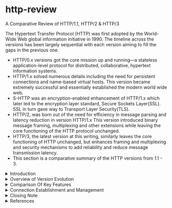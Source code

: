 # http-review
A Comparative Review of HTTP/1.1, HTTP/2 &amp; HTTP/3

The Hypertext Transfer Protocol (HTTP) was first adopted by the World-Wide Web global information initiative in 1990. The timeline across the versions has been largely sequential with each version aiming to fill the gaps in the previous one.
  - HTTP/0.x versions got the core mission up and running—a stateless application-level protocol for distributed, collaborative, hypertext information  systems. 
  - HTTP/1.x solved numerous details including the need for persistent connections and name-based virtual hosts. 
  This version became extremely successful and essentially established the modern world wide web. 
  - S-HTTP was an encryption-enabled enhancement of HTTP/1.x which later led to the encryption layer standard, Secure Sockets Layer(SSL). SSL in turn gave way to Transport Layer Security(TLS). 
  - HTTP/2, was born out of the need for efficiency in message parsing and latency reduction in version HTTP/1.x 
  This version introduced binary message framing, multiplexing and other extensions while leaving the core functioning of the HTTP protocol unchanged. 
  - HTTP/3, the latest version at this writing, similarly leaves the core functioning of HTTP unchanged, but enhances framing and multiplexing and security mechanisms to add reliability and reduce message transmission latency. 
  - This section is a comparative summary of the HTTP versions from 1.1 - 3.


<details><summary>Introduction</summary>
  <p>

Hypertext Transfer Protocol(HTTP) is “a stateless application-level protocol for distributed, collaborative, hypertext information  systems.” [3]. This protocol enables communication of HTML data and other web resources between different user agents and servers. Through the protocol, a message sender lets a receiver know the format of data representation so as they can be able to appropriately process the exchanged web resource. The exchange occurs between a server and a client. [1]

  HTTP was designed to be a generic interface for communication on the internet without regard to types of resources being exchanged or implementation of communicating HTTP clients. Due to this intended general applicability, the protocol specification is limited to defining syntax of communication, with corresponding meaning and expected behavior. It describes the architectural elements of the communication as well as all the mechanisms of network connection management and message handling.[3]

  Key terminologies in the HTTP specification include: connection which refers to the transport layer protocol between the client and the server. The client is the initiator of the connection while the server is the other side of that communication. The request is the HTTP initiating message while the response is the HTTP reply. The resource is any piece of data identifiable by HTTP’s Uniform Resource Identifier(URI) scheme. The scheme specifies the target resource by name, location, other properties and its relationship with other resources. The user agent is the client which can be a browser or any other end-user—facing application including command shells, mobile apps and even household appliances. [2] [3]

  The data exchange model used by HTTP is referred to as a client-server model. The client sends a request to a server and the server responds with the requested web resource, with the data format—HTTP version—specified in the header. The common scenario is that a web user either types a Uniform Resource Locator(URL) into the web browser search area or clicks on a URL link and the browser who is the client translates these URLs into HTTP requests and sends them to the server. The server then responds with the requested resource after accordingly fetching its components whether they are stored in one server or distributed in several locations. [1]

   User --url--> Client
     Client -----HTTP Request-------> Server
   Server <----->Data storage
           Client <----HTTP Response--------Server
   User <-parse & display--- Client

  The client then parses the HTTP response received which may include any web resources—such as text, images, videos, scripts. The browser also parses the formatting information present in the Cascading Style Sheets(CSS) specification for the received data, allowing it to present the information to the user in an organized format.[1]

  HTTP operates in the application layer while relying on a transport layer protocol for to build connections. Prior to HTTP/3, the transport protocol has been TCP, and has been used both in encrypted and unencrypted versions. However HTTP/3 is designed to run over UDP. 

  The communication between server and client is typically relayed between several virtual and physical components in between the two principals.[1] These intermediaries include proxies, tunnels and gateways[3]. Proxies may perform several functions including caching, authentication and content filtering[1]. Tunnels on the other hand are blind relays which do not change the message. They extend a virtual connection through a proxy. An example of tunnelling is when TLS channels confidential information through a firewall proxy[3]. 
  While tunnels relay blindly, other intermediaries are required to ensure that the protocol version in the first line of a HTTP message matches their own or otherwise revise it to match before forwarding. This allows for future messages from the receiver to be suitably encoded so that they can be correctly translated on their way back to the original sender.[3]

  HTTP version numbers have two parts: the major and the minor. The format of numbering is HTTP/major.minor. The major number indicates the protocol version which specifies the HTTP syntax of the message it accompanies and also implies what formats the sender can receive and process. The minor specifies the highest edition within that major version to which the sender conforms. This is useful for indicating the sender’s backwards compatibility within a version e.g. HTTP/1.0, HTTP/1.1. [2], [3]. 

  There have been numerous changes to HTTP since its initial version. The remainder of this writing reviews comparatively, three versions of HTTP—Versions 1.1 , 2 and 3. 
    We start off comparing the backgrounds, then the message architecture, connection establishment and management schemes, and other key properties.

  </p>
</details>

<details><summary> Overview of Version Evolution </summary>
<p>
The earliest versions of HTTP - version 0.9 - succeeded in transferring raw data across the internet but was not designed to organize such data. It was version 1.0 that organized the transferred data and added meta-data and semantics of request and response modifiers. Later version 1.1 introduced handling of hierarchical proxies, caching, connection persistence, virtual hosts and standardization of HTTP client implementation requirements to make it possible to correctly determine a client’s HTTP capability.[5]. 

HTTP/1.1 also introduced persistent connections as a default, allowing multiple request/response exchanges. It also introduced the transfer encoding header field to record any encodings applied or intended for a message during transfer[3] . This version also introduced multi-homed web servers with the requirement that clients and servers support the Host header field, report an error if the Host header field is missing from an HTTP/1.1 request and accept absolute URIs [3].

HTTP/2 was introduced mainly to improve the message transport mechanism to reduce latency, reduce protocol overhead by header compression, enable request prioritization and also support server push mechanism[ 6 ]. The protocol introduced binary framing of messages for transport, multiplexing, congestion control, flow control, parallelism, header compression and proactive response “push” by the server [ 7 ].

HTTP/2 is designed as an extension to its predecessor, so as to achieve its goals without altering the core functionality of HTTP/1.1. To avoid tampering with version 1.1, version 2 introduces a framing layer under the HTTP component but within the application layer for message formatting into frames, and for its other functions [ 7 ] . This version of HTTP is based on the SPDY protocol. Before adoption by HTTP, the SPDY protocol was designed to transport content at low latency on the web. In order to interoperate with HTTP, it was designed with two layers —the upper one to integrate with HTTP application servers, and the lower one for framing, multiplexing, compression prioritization [8].

HTTP/3  [16] is the latest version of this protocol. It was adapted from the QUIC protocol and has only recently—in 2018—been renamed to HTTP. This version builds upon HTTP/2 semantics. It improves parallelism by introducing per-stream multiplexing and flow control thereby introducing reliability to each stream separately. It also incorporates TLS 1.3 and reduces connection setup latency.[ 9 ].

The next section compares the features of the three versions HTTP/1.1, HTTP/2 and HTTP/3 in more detail.

</p>
</details>

<details><summary> Comparison Of Key Features</summary>
MESSAGE FRAMING 
<p>
  
HTTP/1.x is a plain text(ASCII) based protocol meaning its content is transferred in a human-readable format[10 ]. HTTP/1.x is therefore easy to read and interpret, which is a property suitable for early protocol development.  

In contrast, HTTP/2 is a binary protocol. Its messaging is intended to be read by a machine [11]. It was developed after HTTP/1 had become highly successful, to improve on transport latency. HTTP/2 does not tamper with the components of HTTP/1.x but rather changes the way the messages are framed for transmission[ 6 ]. 

It avoids tampering with HTTP/1 elements by introducing a framing layer that allows for the additional functions to be carried out without interfering with the HTTP elements above it or the transport layer(TCP) below it [12]. The binary formatting of HTTP/2 makes it more compact and less susceptible to error. This allows HTTP/2 messages to be parsed in one uniform method compared to its predecessor which needs multiple methods to parse a message due to extraneous elements [ 7] . 


+-----------------------------------------------+
 |                 Length (24)                   |
 +---------------+---------------+---------------+
 |   Type (8)    |   Flags (8)   |
 +-+-------------+---------------+-------------------------------+
 |R|                 Stream Identifier (31)                      |
 +=+=============================================================+
 |                   Frame Payload (0...)                      ...
 +---------------------------------------------------------------+

Figure 1: Frame Layout in HTTP/2 -  [ 7 ]. 


HTTP/3 is a transport optimization protocol. It builds on the HTTP/2 framing system and also adopts the multiplexing and flow control features of its predecessor. It adds congestion control, reliability, security—moves to TLS 1.3— as well as adds per-stream multiplexing so that messages on different streams do not interfere with each other. Due to this added reliability, it runs on UDP[ 12 ] which reduces connection setup latency and also message transfer latency. One might view the per stream multiplexing over UDP as having multiple small TCP-like connections. 

One key difference between the two versions is that while HTTP/2 provides an absolute ordering of frames spanning across all streams, QUIC  does the ordering per each stream separately. QUIC uses frames in the control stream, request streams and push streams. [ 13 ].

Each QUIC frame includes a length field for payload length, type field for the frame type and a payload segment. A frame not containing exactly the expected number of octets is treated as a connection error i.e. HTTP_MALFORMED_FRAME.
  0                   1                   2                   3
    0 1 2 3 4 5 6 7 8 9 0 1 2 3 4 5 6 7 8 9 0 1 2 3 4 5 6 7 8 9 0 1
   +-+-+-+-+-+-+-+-+-+-+-+-+-+-+-+-+-+-+-+-+-+-+-+-+-+-+-+-+-+-+-+-+
   |                           Length (i)                        ...
   +-+-+-+-+-+-+-+-+-+-+-+-+-+-+-+-+-+-+-+-+-+-+-+-+-+-+-+-+-+-+-+-+
   |    Type (8 octects)   |               Frame Payload (*)             ...
   +-+-+-+-+-+-+-+-+-+-+-+-+-+-+-+-+-+-+-+-+-+-+-+-+-+-+-+-+-+-+-+-+

   Figure: HTTP/QUIC frame- [ 13 ]

</p></br>
  
HEADER FORMAT
  <p>
    Allows client and server to exchange additional information about resource involved in a connection or about the connection, or the participants. This information is contained within the header fields. In HTTP 1.1, each field in the header has a name and a value separated by a colon. Names are case insensitive. Fields may be spread over multiple lines, each additional line beginning with an SP(space) or HT. HTTP/1.x, headers are transferred in plain text format. [ 14 ]

Example formulation
     	 message-header = field-name ":" [ field-value ]
       field-name     = token
       field-value    = *( field-content | LWS )
       field-content  = <the OCTETs making up the field-value
                        and consisting of either *TEXT or combinations
                        of token, separators, and quoted-string>
Source: in RFC 2616 [ 14 ]

There are four types of header fields in HTTP/1.1: General-header, entity-header, request header, response-header. Each of these is extensible. 

General header contains fields that apply to both request and response but not the entity. Examples: general-header examples: Cache-Control|Connection | Date| Pragma| Trailer| Transfer-Encoding | Upgrade | Via|Warning     
  
Entity-header defines entity body and are only included when the message has a body. Examples: entity-header  examples: Allow   | Content-Encoding //data type
| Content-Length //length of a message |Content-Type//data type     

HTTP/2 maintains the same header field semantics from HTTP/1.1. The only change to the HTTP/1.1 header fields is that all field names are lower case and the request line  is split into separate pseudo-header fields :method, :scheme, :authority, and :path.[ 6 ]. All requests must include exactly one valid value for these fields. There is no definition for how to carry the version identifier included in HTTP/1.1.

In preparing headers for transfer in HTTP/2, header data redundancy is reduced by compression. This helps reduce request sizes allowing multiple requests to fit in a single packet.[7] .  Compression is used to serialize a header field list into a header block--cookie header field is treated differently. The block is then divided into a sequence of octets known as header block fragments. These fragments are transmitted within the payload of HEADER, PUSH_PROMISE or CONTINUATION frames.[ 7 ]. 

The fragments of one block must be transmitted as a contiguous sequence not intervened by other frames of any type. The receiver then reassembles the block by concatenating its fragments and then decompresses it to retrieve the field list. If the receiver is unable to perform this decompression it should terminate with a COMPRESSION_ERROR. [ 7 ]
SPDY protocol where HTTP/2 came from, proposed GZIP encoding for header compression but that was abandoned when an attack named CRIME was discovered, targeting GZIP compressed HTTP headers [ 7 ] . Consequently, a special compression mechanism was created for HTTP/2. This scheme is  known as HPACK. 

The HPACK compression format uses huffman encoding and requires both client and server maintain a list of all previously seen header fields to be used as a context reference for encoding previously transmitted or duplicate values. HPACK maintains a static table with a list of common HTTP header fields that all connections will likely use, and a dynamic table initially empty then updated based on values exchanged within the given connection. The effect of this is that each request is smaller with only values not seen before being encoded, and the rest represented by substitution values. [ 6 ].
Example: 

HTTP/3 adopts most of HTTP/2 header treatments e.g. converting field names to lowercase before encoding, and the special pseudo-header fields for target URI, method of request and response status. [ 9 ]

The compression encoding scheme changes in HTTP/3 to a variant of HPACK known as QPACK. This scheme allows for avoiding head-of-line blocking induced by header compression. Head-of-line blocking is unsuitable in QUIC due to lack of frame ordering across all streams[ 15 ]. Implementations of QUIC  can restrict maximum size of the header accepted per HTTP message, violation of which is treated as an error i.e. HTTP_EXCESSIVE_LOAD.  [ 9 ]. 

QPACK allows for correct out-of-order delivery. It preserves ordering of header fields within each header field list during encoding and in turn the encoded ordering is maintained by the decoder. This variant maintains the same reference tables as in HPACK but here the table entries are addressed separately. [ 15 ].


    0                   1                   2                   3
    0 1 2 3 4 5 6 7 8 9 0 1 2 3 4 5 6 7 8 9 0 1 2 3 4 5 6 7 8 9 0 1
   +-+-+-+-+-+-+-+-+-+-+-+-+-+-+-+-+-+-+-+-+-+-+-+-+-+-+-+-+-+-+-+-+
   |                       Header Block (*)                      ...
   +-+-+-+-+-+-+-+-+-+-+-+-+-+-+-+-+-+-+-+-+-+-+-+-+-+-+-+-+-+-+-+-+

     Figure 5: HEADERS frame payload -  [ 17 ] 

   HEADERS frames are only sent on request streams or push streams.
    
  </p></br>
    
MESSAGE STRUCTURE
    <p>
    HTTP/1.1 Message format is as follows:
message   = start-line
                      *( header-field CRLF )
                      CRLF //text line break
                      [ message-body ]

Start line: If the message is a request, then the start line is a request line. If message is a response, then the start line is a status line.
start-line  = request-line / status-line
Request line:  first line of a request message. Format:
	request-line   = method SP request-target SP HTTP-version CRLF
Status line: first line of a response message. Format:
status-line = HTTP-version SP status-code SP reason-phrase CRLF
Header Fields: are extensible i.e. unlimited new field names can be introduced. They need be registered with the IANA registry. Their order of appearance in a message does not matter and intermediaries need not understand them to forward them if they are not specifically blocked key words. Line folding is not permitted within HTTP/1.1 header fields.
Message body carries the payload 
message-body = entity-body
                    | <entity-body encoded as per Transfer-Encoding>
Message body length - If transfer-encoding is present and its value is not identity, the length is defined by the “chunked” parameter. Each chunk contains a chunk-size value in the header. Else If the content-length header is present and entity length == transfer length then the value of length is recorded in this header. This field is only used in messages that do not contain the Transfer-Encoding header field. Else if length is not specified, the self-delimiting media used to transfer it is defines its length. If there is no message, then the first empty line after the header fields marks the end of the transfer and indicates that there is no message body.

HTTP/2 maintains the HTTP/1.1 message request and response semantics but provides an alternative syntax [ 7 ] . DATA frames contain arbitrary, variable-length sequences of octets associated with a stream. Padding may be added to the data frame as a security feature to hide the message size. Data frames also contain flags and error codes to indicate the status of the stream or the data. Data frames should only be sent if the connection is either open or half closed. They are subject flow control. [16].

   +---------------+
    |Pad Length? (8)|
    +---------------+-----------------------------------------------+
    |                            Data (*)                         ...
    +---------------------------------------------------------------+
    |                           Padding (*)                       ...
    +---------------------------------------------------------------+

                       Figure 6: DATA Frame Payload -  [16] 


HTTP/3 messages are sent in packets. After the packet protection is removed, the payload consisting of a sequence of frames is retrieved. Packets contain at least one frame and may have multiple frames and frame types. The exceptions are: Version Negotiation, Stateless Reset, and Retry packets which do not contain frames[ 17 ]. 

    0                   1                   2                   3
    0 1 2 3 4 5 6 7 8 9 0 1 2 3 4 5 6 7 8 9 0 1 2 3 4 5 6 7 8 9 0 1
   +-+-+-+-+-+-+-+-+-+-+-+-+-+-+-+-+-+-+-+-+-+-+-+-+-+-+-+-+-+-+-+-+
   |                          Frame 1 (*)                        ...
   +-+-+-+-+-+-+-+-+-+-+-+-+-+-+-+-+-+-+-+-+-+-+-+-+-+-+-+-+-+-+-+-+
   |                          Frame 2 (*)                        ...
   +-+-+-+-+-+-+-+-+-+-+-+-+-+-+-+-+-+-+-+-+-+-+-+-+-+-+-+-+-+-+-+-+
                                  ...
   +-+-+-+-+-+-+-+-+-+-+-+-+-+-+-+-+-+-+-+-+-+-+-+-+-+-+-+-+-+-+-+-+
   |                          Frame N (*)                        ...
   +-+-+-+-+-+-+-+-+-+-+-+-+-+-+-+-+-+-+-+-+-+-+-+-+-+-+-+-+-+-+-+-+

    Figure 8: QUIC Payload - [12]

Each data frame must be part of a specific request or response and must not be received on a control stream.

    0                   1                   2                   3
    0 1 2 3 4 5 6 7 8 9 0 1 2 3 4 5 6 7 8 9 0 1 2 3 4 5 6 7 8 9 0 1
   +-+-+-+-+-+-+-+-+-+-+-+-+-+-+-+-+-+-+-+-+-+-+-+-+-+-+-+-+-+-+-+-+
   |                         Payload (*)                         ...
   +-+-+-+-+-+-+-+-+-+-+-+-+-+-+-+-+-+-+-+-+-+-+-+-+-+-+-+-+-+-+-+-+

    Figure 4: DATA frame payload - [ 12] 

Other Frame Types
PRIORITY frames can be used by a sender to advise on priority but must only be sent through the control stream. The GOAWAY frame is sent by a server to initiate a connection shutdown, after which it can stop accepting new requests and process only received ones. These frames can be used to make way for administrative actions like server maintenance. Clients do not send GOAWAY frames but rather they initiate a shutdown by stopping to make requests. Clients can send a MAX_PUSH_ID frame to limit the number of pushes from a server. To specify that unknown frame types be ignored, reserved frames can be used [12]
    
  </p></br>
      
SERVER PUSH  
    <p>
    HTTP/1.1 does not provide for server pushed responses. Introducing this provision was one of the goals of HTTP/2.

HTTP/2 allows for pre-emptive responses to be sent together with corresponding PUSH_PROMISEs(i.e. requests that correspond to the pushed response) to a client in association with a previous request received from the client.  This is used when the server knows the client will need those responses in order to fully process the response to their original request. [ 7 ] . They are sent on the same request stream used by the client for the associated client-initiated request. The receiving client must verify that pushed requests come from an authoritative server or a proxy configured for the corresponding request. Pushed requests are cacheable and are considered validated from origin server. Promised requests must be cacheable, safe and not containing a request body[ 7 ] . A client can request server push be disabled, negotiating for that separately at each hop. Unwanted promise streams should be reset by the client.

Similarly, HTTP3 also allows for server push via a push stream. A server can push a promised request header to a client via a PUSH_PROMISE frame. A push stream header is used:

    0                   1                   2                   3
    0 1 2 3 4 5 6 7 8 9 0 1 2 3 4 5 6 7 8 9 0 1 2 3 4 5 6 7 8 9 0 1
   +-+-+-+-+-+-+-+-+-+-+-+-+-+-+-+-+-+-+-+-+-+-+-+-+-+-+-+-+-+-+-+-+
   |Stream Type (8)|                  Push ID (i)                ...
   +-+-+-+-+-+-+-+-+-+-+-+-+-+-+-+-+-+-+-+-+-+-+-+-+-+-+-+-+-+-+-+-+

                       Figure 2: Push Stream Header - [ 13 ]
    
  </p></br>
  
  
SAMPLE EXCHANGE UNDER EACH OF THE 3 PROTOCOL VERSIONS  
  
   <p>
+-+-+-+-+-+-+-+-+-+-+-+-+-+-+-+-+-+-+-+-+-+-+-+-+-+-+-+-+-+-+-+-+
     Example of HTTP/1.1 Message Exchange from rfc[3]:
+-+-+-+-+-+-+-+-+-+-+-+-+-+-+-+-+-+-+-+-+-+-+-+-+-+-+-+-+-+-+-+-+
For a GET request (Section 4.3.1 of [RFC7231]) on the URI "http://www.example.com/hello.txt":

   Client request:
     GET /hello.txt HTTP/1.1
     User-Agent: curl/7.16.3 libcurl/7.16.3 OpenSSL/0.9.7l zlib/1.2.3
     Host: www.example.com
     Accept-Language: en, mi

   Server response:
     HTTP/1.1 200 OK
     Date: Mon, 27 Jul 2009 12:28:53 GMT
     Server: Apache
     Last-Modified: Wed, 22 Jul 2009 19:15:56 GMT
     ETag: "34aa387-d-1568eb00"
     Accept-Ranges: bytes
     Content-Length: 51
     Vary: Accept-Encoding
     Content-Type: text/plain

     Hello World! My payload includes a trailing CRLF.

+-+-+-+-+-+-+-+-+-+-+-+-+-+-+-+-+-+-+-+-+-+-+-+-+-+-+-+-+-+-+-+-+
  Example of HTTP/2 Exchange from rfc7540: [16]
+-+-+-+-+-+-+-+-+-+-+-+-+-+-+-+-+-+-+-+-+-+-+-+-+-+-+-+-+-+-+-+-+
GET REQUEST,
GET /resource HTTP/1.1           HEADERS
     Host: example.org          ==>      + END_STREAM
     Accept: image/jpeg                     + END_HEADERS
                                                              :method = GET
                                         	         :scheme = https
                                          	         :path = /resource
                                          	         host = example.org
                                         	         accept = image/jpeg

POST REQUEST
     POST /resource HTTP/1.1          HEADERS
     Host: example.org          ==>     - END_STREAM
     Content-Type: image/jpeg           - END_HEADERS
     Content-Length: 123                    :method = POST
                                                          :path = /resource
     {binary data}                                 :scheme = https

                                       	     	    CONTINUATION
                                      		      + END_HEADERS
                                         	       	     content-type = image/jpeg
                                         	     	     host = example.org
                                           	     	      content-length = 123

                                     	    DATA
                                     	       + END_STREAM
                                    	      {binary data}

+-+-+-+-+-+-+-+-+-+-+-+-+-+-+-+-+-+-+-+-+-+-+-+-+-+-+-+-+-+-+-+-+
  Example of HTTP/3 Handshake: [ 12 ]
+-+-+-+-+-+-+-+-+-+-+-+-+-+-+-+-+-+-+-+-+-+-+-+-+-+-+-+-+-+-+-+-+

   Client                                     	             Server

   Initial[0]: CRYPTO[CH] ->

                                    Initial[0]: CRYPTO[SH] ACK[0]
                          Handshake[0]: CRYPTO[EE, CERT, CV, FIN]
                                    <- 1-RTT[0]: STREAM[1, "..."]

   Initial[1]: ACK[0]
   Handshake[0]: CRYPTO[FIN], ACK[0]
   1-RTT[0]: STREAM[0, "..."], ACK[0] ->

                              1-RTT[1]: STREAM[55, "..."], ACK[0]
                                          <- Handshake[1]: ACK[0]

         Example of 1-RTT Handshake
+-+-+-+-+-+-+-+-+-+-+-+-+-+-+-+-+-+-+-+-+-+-+-+-+-+-+-+-+-+-+-+-+

After each of these handshakes, packets can be exchanged.
    
  </p>  
</details>

<details><summary>Connection Establishment and Management</summary>
UNDERLYING PROTOCOLS
  <p>
HTTP/1.1 runs over TCP.  The "http" URI scheme indicates a default connection of TCP over IP at port 80. These defaults can be configured to allow use of a proxy through a different connection, protocol or port[3]. The “https” scheme is used for secure connections running over transport layer security at port 443.


HTTP/2 also runs on the application layer over TCP. The client initiates the TCP connection. The same URI schemes are used as in HTTP/1.1. The protocol has two identifiers: identifier string “h2” indicates the use of TLS while the string "h2c" identifies the protocol where HTTP/2 is run over cleartext TCP i.e. no TLS.[ 7 ] 

HTTP/3 runs over UDP. Endpoints exchange packets over UDP datagrams. Additionally, QUIC packets except Version Negotiation and Retry packets use authenticated encryption with additional data (AEAD)[ 17 ]. This means security is built in at packet level, making TLS redundant.
    </p></br>
  
CONNECTION, MANAGEMENT & PERSISTENCE 
    <p>     
HTTP 1.1 connection setup is determined by each client based on target resource, proxy configuration and connection establishment. The server’s response uses the same connection chain established by the client. 

The process involves: Identifying a target resource based on URI. Then the client checks if a connection establishment is necessary to fulfil the request e.g. the response is not in cache or in local storage. If necessary, the client will establish the inbound connection. Connections are established on transport- or session-layer protocols and each connection creates one transport link. 

There are no request identifiers in HTTP so the response receive order is used to associate responses to requests. If a client has multiple requests, it is required to maintain a list of outstanding requests in the order sent and associate each nest response to the next unfinalized request.

The via header field is used to indicate the presence of intermediaries with each getting its own value entry. A proxy may transform messages unless a no-transform cache-control directive is included. In that case if the message must be transformed then a warn-code (214) must be added to the header.

HTTP/1.1 must support persistent connections by default,  and use the "close" connection option to signal when a  connection will not persist after the current exchange. A recipient determines the connection status based on the protocol version  of the most recently received message or the connection header field if available.[3]

If a connection closes prematurely, a client can open a new one and automatically retransmit aborted requests. However, if an automatic retry fails, it should not be retried automatically.

When a sender wants to close the connection, they should use the “close connection” option in the connection header field. No further requests should be sent or received and processed on that connection [3]. If the server wants to close the connection, it should do so in stages i.e. first send the “close” connection option and then initiate the close after to give the client a chance to read the last response with the close option. The server waits for a corresponding close from the client before fully shutting down. The CONNECT method is used to turn an entire connection into a tunnel to a remote host.

In HTTP2 the client initiates the TCP connection. The CONNECT method is used to establish a tunnel-- TLS session -- over a single HTTP/2 stream to a remote host for use with HTTPS [ 7 ].

In HTTP/3 a client initiates a bidirectional QUIC stream and sends a request on it. The server responds on the same stream. The pseudo-method CONNECT is used as in HTTP/2 i.e. to establish a tunnel-- TLS session -- over a single HTTP/2 stream to a remote host for use with HTTPS [ 4 ]. 

A proxy can establish a TCP connection to the server identified in the ":authority" pseudo-  header field to mediate between a TCP server and a QUIC client, mapping between HTTP data and QUIC frames. Either server or client can close the TCP connection. Requests can be prioritized by marking a stream as dependent on another, making that other the parent and allowing it to receive priority on resources. [16]

The QUIC connection can be used for many requests and responses without closing it. To maintain a connection,  clients are expected to use QUIC PING frames to keep it    open. The connection closes if each endpoint declares an idle timeout. It can also be closed by either endpoint stopping usage of the connection and letting it close. This is typically what the client does. The server closes the connection by sending a GOAWAY message to initiate a graceful shutdown. If an application closes, that can also close the QUIC connection by transmitting QUIC APPLICATION_CLOSE frame which contains an error code to inform the peer of the application close. The QUIC transport layer can also indicate to the application layer that the connection is terminated e.g. due to any of the above reasons or to a transport - level error. [ 13 ]
</p></br>

MESSAGE CONCURRENCY & STREAMS
    <p>     
HTTP 1.1 has no request identifiers so response receive order is used to associate responses to requests. If a client has multiple requests, it is required to maintain a list of outstanding requests in the order sent and associate each next response to the next unfinalized request. [ 3 ].

A client with persistent connections may pipeline requests and process them in parallel but must send responses in the order received.[ 4 ]. A client is not limited on the maximum number of simultaneous connections in HTTP/1.1 but is encouraged to minimize them due to problems such as congestion.

HTTP/2 limits concurrently active streams in the SETTINGS_MAX_CONCURRENT_STREAMS parameter of the settings stream. Both  "open" and "half-closed" streams count toward the maximum. Streams in “reserved” state to not count. Each endpoint advertises its maximum.

HTTP 3 streams in QUIC can be created by sending data and either endpoint can create multiple concurrent streams and interleave them with each other. An arbitrary number of streams can be run concurrently. Each endpoint can use its maximum stream ID to limit concurrent streams for the given connection and include it in the settings sent to the peer. The peer stays under the specified limit unless it is incremented.[17]

</p></br>

STREAMS, MULTIPLEXING & FLOW CONTROL   
    <p>     
HTTP 1.1 does not provide multiplexing or flow control. The server allows the underlying protocol’s flow control mechanism to resolve any overloads.[ 3 ]

HTTP2 provides flow control to manage resource constraints to ensure that streams on the same connection do not interfere with each other. Flow control is also provided for individual streams.[7] . Flow control is connection specific, based on window size updates, is directional with the receiver being in charge of the connection, starts with an initial value of  65,535 octets both for new streams and the overall connection, only data frames managed by flow control, cannot be disabled, and implementations can choose any algorithm for flow control. [ 7 ] . 

A client can assign priority for a new stream via the HEADERS frame and can update it later using a PRIORITY frame. A stream is defined as “A "stream" is an independent, bidirectional sequence of frames exchanged between the client and server within an HTTP/2 connection.”- [ 7 ] . Several streams can be open concurrently and frames from multiple streams can be interleaved by the endpoints. Streams can be unilateral or shared and can be closed by either side. Each stream has an integer identifiers assigned by the initiator. Frame send order determines receive order. 

In HTTP/3, after a connection is established the settings frame is sent by each endpoint as the initial frame of their respective control stream. After this the server may begin processing request streams and sending responses.[12]. 

QUIC guarantees in-order delivery within each stream but not across streams. Data is frames onto QUIC stream frames below the framing layer and then buffered and ordered by the transport layer receiving them. Streams can be unidirectional or bidirectional initiated by either server or client. Each side initiates a control stream at the start of the session and sends its settings frame on it as the first frame [12]. The QUIC layer does the stream management of any HTTP headers and data sent via QUIC. There are other specialized stream types e.g. push streams and reserved streams.

</p></br>

  
AUTHENTICATION AND SECURITY
    <p>     
In HTTP/1.1, the message including all its headers are transferred in cleartext. This prompted the development of a security mechanism to protect the HTTP message. This began with the development of Secure-HTTP which authenticated the client and worked at the application layer[19]. S-HTTP involved encrypting the message with both the sender’s and the receiver’s keying material and adding the information about transformations into the header. Later, SHTTP gave way to SSL[20] which is a transport layer security protocol that authenticates the server. SSL preceded the current standard which is TLS. 

- Security concerns in HTTP/1.1 include[4]. 
- Attacks Based on File and Path Names
- Attacks Based on Command, Code, or Query Injection
- Disclosure of Personal Information
- Disclosure of Sensitive Information in URIs
- Disclosure of Fragment after Redirects
- Disclosure of Product Information
- Browser Fingerprinting

HTTP/2 similarly runs over TLS Security while HTTP/3 implements encryption security features at the packet level, making TLS redundant.[18].

</p></br>

  
CROSS_VERSION COMPATIBILITY
    <p>     
HTTP/1.1 is backward compatible with HTTP/0.9, 1.0. It can recognize the request line and any valid request, as well as respond appropriately with a message in the same version used by the client. It can also recognize the status line in HTTP/1.0 responses.  [14]

HTTP/2 is fully compatible with HTTP/1.1, which is important because HTTP/1.x is highly successful and is implemented in most of the existing web. HTTP/2 is designed to introduce the framing and multiplexing features while leaving the semantics and core components -- such as methods, status codes, URI’s - of the previous version intact. It does so by creating a new layer beneath HTTP in the application layer and above the transport layer for the binary framing mechanism[ 6 ] .

Similar to HTTP/2, HTTP/3 is compatible with previous versions. It operates between the frame layer and the transport layer and does not interfere with the core of HTTP. 

</p>
  
</details>

<details><summary>Closing Note</summary>
<p>
           
There are several other features not covered in this comparative review including feature extensibility details, Error Handling, Browser and Client Adoption. The three protocol versions work together, each improving upon the previous version while leaving the core functioning intact.

</p>
</details>

<details><summary>References</summary>
<p>    
  
- https://www.w3.org/Protocols/HTTP/1.0/spec.html#Purpose
  https://developer.mozilla.org/en-US/docs/Web/HTTP/Overview
- https://tools.ietf.org/html/rfc7230 
- https://tools.ietf.org/html/rfc7231
- https://tools.ietf.org/html/rfc1945 
- https://hpbn.co/http2/
- https://http2.github.io/
- https://tools.ietf.org/html/draft-mbelshe-httpbis-spdy-00
- https://quicwg.org/base-drafts/draft-ietf-quic-http.html
- https://en.wikipedia.org/wiki/Text-based_protocol
- https://en.wikipedia.org/wiki/Binary_protocol 
- https://tools.ietf.org/html/draft-ietf-quic-http-16#page-4
- https://tools.ietf.org/html/draft-ietf-quic-http-16#page-10 
- https://www.w3.org/Protocols/rfc2616/rfc2616-sec4.html#sec4.4
- https://tools.ietf.org/html/draft-ietf-quic-qpack-03
- https://tools.ietf.org/html/rfc7540
- https://tools.ietf.org/html/draft-ietf-quic-transport-16 
- https://tools.ietf.org/html/draft-ietf-quic-transport-16#ref-QUIC-TLS 
- https://www.ietf.org/rfc/rfc2660.txt
- https://www.pcmag.com/encyclopedia/term/51302/shttp
  
  -- the end --
</p>
</details>
